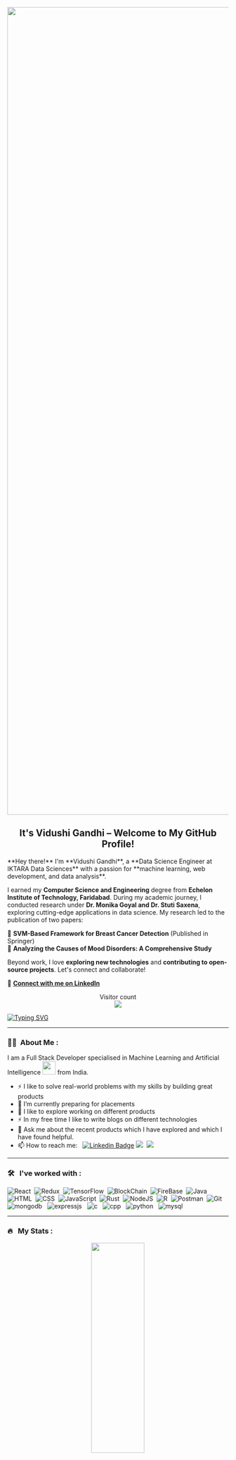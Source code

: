<!-- Github Banner -->
<p align="center">
  <img width="1834" alt="Make your README" src="https://github.com/user-attachments/assets/daa45011-5258-4539-8ff6-7079894a3884" />
</p>

<!-- Brief Introduction-->
<h2 align="center"> It's Vidushi Gandhi – Welcome to My GitHub Profile! </h1>
**Hey there!** I'm **Vidushi Gandhi**, a **Data Science Engineer at IKTARA Data Sciences** with a passion for **machine learning, web development, and data analysis**.  

I earned my **Computer Science and Engineering** degree from **Echelon Institute of Technology, Faridabad**. During my academic journey, I conducted research under **Dr. Monika Goyal and Dr. Stuti Saxena**, exploring cutting-edge applications in data science. My research led to the publication of two papers:  

📌 **SVM-Based Framework for Breast Cancer Detection** (Published in Springer)  
📌 **Analyzing the Causes of Mood Disorders: A Comprehensive Study**  

Beyond work, I love **exploring new technologies** and **contributing to open-source projects**. Let's connect and collaborate!  

🔗 **[Connect with me on LinkedIn](https://www.linkedin.com/in/vidushi-gandhi27/)**  

<p align="center">
    Visitor count<br>
  <img src="https://profile-counter.glitch.me/VGandhi27/count.svg" />
</p>

[![Typing SVG](https://readme-typing-svg.herokuapp.com?color=1177F7&center=true&vCenter=true&width=700&height=100&lines=Hello!+I+am+Vidushi+Gandhi+;I+am+a+passionate+Software+Developer;I+like+to+build+products+to+solve++real+world+problems)](https://git.io/typing-svg)

---
<!-- About me section -->

### :woman_technologist: &nbsp;About Me :

I am a Full Stack Developer specialised in Machine Learning and Artificial Intelligence <img src="https://media.giphy.com/media/WUlplcMpOCEmTGBtBW/giphy.gif" width="30"> from India.

- ⚡ I like to solve real-world problems with my skills by building great products
- 🔭 I’m currently preparing for placements
- 🌱 I like to explore working on different products 
- ⚡ In my free time I like to write blogs on different technologies
- 💬 Ask me about the recent products which I have explored and which I have found helpful.
- 📫 How to reach me:
 &nbsp; [![Linkedin Badge](https://img.shields.io/badge/-vidushi_gandhi-blue?style=flat&logo=Linkedin&logoColor=white)](https://www.linkedin.com/in/Vidushi-Gandhi27/)  <a href="https://www.instagram.com/vgandhi72/"><img src="https://img.shields.io/badge/-@vgandhi72-E4405F?style=flat&logo=Instagram&logoColor=white"/></a> &nbsp;<a href="https://linktr.ee/vidushigandhi"><img src="https://img.shields.io/badge/-Vidushi Gandhi-Green?style=flat&logo=Linktree&logoColor=white"/></a> &nbsp;


---
<!-- Tech stack and tools section -->
### 🛠 &nbsp; I've worked with :

<p>
<img src="https://img.shields.io/badge/-ReactJs-blue?style=flat&logo=React&logoColor=white" title="React" alt="React" />&nbsp;
<img src="https://img.shields.io/badge/-Redux-red?style=flat&logo=redux&logoColor=white" title="Redux" alt="Redux " />&nbsp;
<img src="https://img.shields.io/badge/-TensorFlow-blue?style=flat&logo=TensorFlow&logoColor=white" title="TensorFlow" alt="TensorFlow" />&nbsp;
<img src="https://img.shields.io/badge/-BlockChain-gray?style=flat&logo=BlockChain&logoColor=white" title="BlockChain" alt="BlockChain" />&nbsp;
<img src="https://img.shields.io/badge/-FireBase-yellow?style=flat&logo=FireBase&logoColor=white" title="FireBase" alt="FireBase" />&nbsp;
 <img src="https://img.shields.io/badge/-Java-purple?style=flat&logo=java&logoColor=white" title="Java" alt="Java" />&nbsp;
 <img src="https://img.shields.io/badge/-HTML-orange?style=flat&logo=html5&logoColor=white" title="HTML5" alt="HTML" />&nbsp;
 <img src="https://img.shields.io/badge/-CSS-green?style=flat&logo=css3&logoColor=white"  title="CSS3" alt="CSS" />&nbsp; 
<img src="https://img.shields.io/badge/-Javascript-pink?style=flat&logo=Javascript&logoColor=white" title="JavaScript" alt="JavaScript" />&nbsp; 
<img src="https://img.shields.io/badge/-Rust-yellow?style=flat&logo=rust&logoColor=white" title="Rust" alt="Rust" />&nbsp; 
<img src="https://img.shields.io/badge/-NodeJs-darkgreen?style=flat&logo=javascript&logoColor=white" title="NodeJS" alt="NodeJS" />&nbsp;
<img src="https://img.shields.io/badge/-R-darkblue?style=flat&logo=r&logoColor=white" title="R" alt="R" />&nbsp;
<img src="https://img.shields.io/badge/-Postman-orange?style=flat&logo=postman&logoColor=white" title="Postman"  alt="Postman" />&nbsp;  
<img src="https://img.shields.io/badge/-Git-black?style=flat&logo=Git&logoColor=white" title="Git" **alt="Git" />&nbsp; 
<img src="https://img.shields.io/badge/-MongoDB-blue?style=flat&logo=MongoDB&logoColor=white" **alt="mongodb" title="mongodb"/> &nbsp;
<img src="https://img.shields.io/badge/-ExpressJs-purple?style=flat&logo=Javascript&logoColor=white"  **alt="expressjs" title="expressjs" /> &nbsp;
<img src="https://img.shields.io/badge/-C%20programming-blue?style=flat&logo=C&logoColor=white" **alt="c" title="c"  />  &nbsp; 
<img src="https://img.shields.io/badge/-C++%20programming-dasrkblue?style=flat&logo=Cplusplus&logoColor=white"  **alt="cpp" title="cpp"  /> &nbsp; 
<img src="https://img.shields.io/badge/-Python-darkblue?style=flat&logo=Python&logoColor=white"  **alt="python" title="python"   /> &nbsp;
<img src="https://img.shields.io/badge/-MySQL-red?style=flat&logo=MySQL&logoColor=white" **alt="mysql" title="mysql"  />  &nbsp;</p> 

---
<!-- Github stats about my usage section -->

### 🔥 &nbsp; My Stats :

<p width="100%" align="center">
          <img width="49%" height="35%" src="https://github-readme-stats.vercel.app/api?username=VGandhi27&show_icons=true&theme=dracula&count_private=true&include_all_commits=true" />
          <img width="51%" height="40%" src="https://github-readme-streak-stats.herokuapp.com/?user=VGandhi27&theme=dracula" />
    <img width="43%" height="40%" src="https://github-readme-stats.vercel.app/api/top-langs/?username=vgandhi27&layout=compact&theme=dracula" />

</p>

<!-- ![My GitHub Statistics](https://github-readme-stats.vercel.app/api?username=vgandhi27&show_icons=true&count_private=true&hide_title=true&theme=dracula)

[![GitHub Streak](http://github-readme-streak-stats.herokuapp.com?user=vgandhi27&theme=dracula)](https://git.io/streak-stats)
 -->
 
<!-- [![Top Langs](https://github-readme-stats.vercel.app/api/top-langs/?username=vgandhi27&layout=compact&theme=dracula)]
 -->
---

### 💻 My Contribution Graph:
![](https://github-profile-summary-cards.vercel.app/api/cards/profile-details?username=VGandhi27&theme=vue)
   ![](https://activity-graph.herokuapp.com/graph?username=VGandhi27&theme=dracula&hide_border=true&area=true)
  
   <br/>
   
   ---  
  


### 💻 My Hacktoberfest-2023 OpenSource Contribution Profile Badges 🥇:

[![@vgandhi27's Holopin board](https://holopin.me/@vgandhi27)](https://holopin.io/@vgandhi27)
---
<!-- Github metrics section  -->
### 💻 My Github Metrics :

<img align="right" width="300" height="300" src="https://github.com/MishManners/MishManners/blob/master/My-OctocatsShortest.gif"></a>
<br>
![GitHub metrics](https://metrics.lecoq.io/vgandhi27)  

---
<!-- Random developer quotes section  -->
### ✍️ Random Dev Quotes

<img align="right" height="100" width="100" src="https://customsitesmedia.usc.edu/wp-content/uploads/sites/308/2016/10/17131545/tumblr_o7jfjpvlny1tbhzhno1_500.gif" width="930"/>

![](https://quotes-github-readme.vercel.app/api?type=horizontal&theme=radical)

---
<!-- Blog Post section  -->

### ✍️ Blog Posts : 
- [Tech Obsession: Lessons Learned At GDSC WOW Delhi NCR](https://medium.com/@curiousvidushi27/tech-obsession-lessons-learned-at-gdsc-wow-delhi-ncr-38929018e502)
  
- [Block Chain - The Emergence of the latest type of currency](https://vgandhi27.hashnode.dev/block-chain-the-emergence-of-the-latest-type-of-currency)

- [Tech opportunities in System Software Java Developer and Python Developer](https://vgandhi27.hashnode.dev/tech-opportunities-in-system-software-java-developer-and-python-developer)

- [System Software Utilization In Top Reputed Tech Company](https://vgandhi27.hashnode.dev/system-software-utilization-in-top-reputed-tech-company)

---

<!-- Research paper section  -->
### ✍️ Research Paper : 
- [Analysing the causes of Mood Disorders: A Comprehensive Study](https://ijcmps.mstrust.in/Files/Vol/Issue/ijcmps-6-1-1.pdf)
  
- [SVM-Based Framework for Breast Cancer Detection](https://link.springer.com/chapter/10.1007/978-981-97-2508-3_13)
  
---

### Show some love ❤️ by starring some of the repositories!
